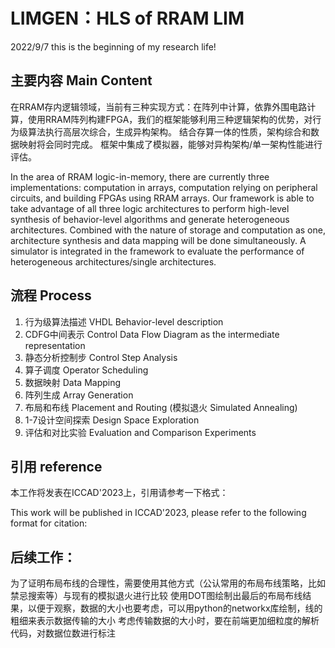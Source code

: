 # LIMGEN：HLS of RRAM LIM
2022/9/7
this is the beginning of my research life!
## 主要内容 Main Content
在RRAM存内逻辑领域，当前有三种实现方式：在阵列中计算，依靠外围电路计算，使用RRAM阵列构建FPGA，我们的框架能够利用三种逻辑架构的优势，对行为级算法执行高层次综合，生成异构架构。
结合存算一体的性质，架构综合和数据映射将会同时完成。
框架中集成了模拟器，能够对异构架构/单一架构性能进行评估。

In the area of RRAM logic-in-memory, there are currently three implementations: computation in arrays, computation relying on peripheral circuits, and building FPGAs using RRAM arrays. Our framework is able to take advantage of all three logic architectures to perform high-level synthesis of behavior-level algorithms and generate heterogeneous architectures.
Combined with the nature of storage and computation as one, architecture synthesis and data mapping will be done simultaneously.
A simulator is integrated in the framework to evaluate the performance of heterogeneous architectures/single architectures.


## 流程 Process
1. 行为级算法描述 VHDL Behavior-level description
2. CDFG中间表示 Control Data Flow Diagram as the intermediate representation
3. 静态分析控制步 Control Step Analysis
4. 算子调度 Operator Scheduling
5. 数据映射 Data Mapping
6. 阵列生成 Array Generation
7. 布局和布线 Placement and Routing (模拟退火 Simulated Annealing)
8. 1-7设计空间探索 Design Space Exploration
9. 评估和对比实验 Evaluation and Comparison Experiments

## 引用 reference
本工作将发表在ICCAD'2023上，引用请参考一下格式：

This work will be published in ICCAD'2023, please refer to the following format for citation:


## 后续工作：
为了证明布局布线的合理性，需要使用其他方式（公认常用的布局布线策略，比如禁忌搜索等）与现有的模拟退火进行比较
使用DOT图绘制出最后的布局布线结果，以便于观察，数据的大小也要考虑，可以用python的networkx库绘制，线的粗细来表示数据传输的大小
考虑传输数据的大小时，要在前端更加细粒度的解析代码，对数据位数进行标注
